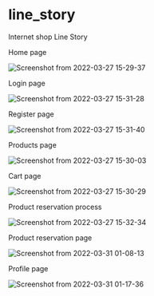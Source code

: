 # line_story

Internet shop Line Story

Home page

![Screenshot from 2022-03-27 15-29-37](https://user-images.githubusercontent.com/67123448/160281529-de24d3be-1fd9-4536-81ee-d1f46afd9bdc.png)

Login page

![Screenshot from 2022-03-27 15-31-28](https://user-images.githubusercontent.com/67123448/160281514-f00a6f00-1f22-4fdc-b218-abdbe34c002f.png)

Register page

![Screenshot from 2022-03-27 15-31-40](https://user-images.githubusercontent.com/67123448/160281565-6dbb4495-4745-4341-ae01-6229a089964a.png)

Products page

![Screenshot from 2022-03-27 15-30-03](https://user-images.githubusercontent.com/67123448/160281534-2e4b475f-5ebc-4838-9abf-e3eb637288fb.png)

Cart page

![Screenshot from 2022-03-27 15-30-29](https://user-images.githubusercontent.com/67123448/160281545-83e90017-c63c-4540-bda3-ca6c645565f4.png)

Product reservation process

![Screenshot from 2022-03-27 15-32-34](https://user-images.githubusercontent.com/67123448/160281585-449222a8-fb79-4273-af4a-3e2545bff07f.png)

Product reservation page

![Screenshot from 2022-03-31 01-08-13](https://user-images.githubusercontent.com/67123448/160939575-ef2ea233-8f5c-4301-a7fa-6388f7fa1a47.png)

Profile page

![Screenshot from 2022-03-31 01-17-36](https://user-images.githubusercontent.com/67123448/160940346-3ec0104c-c9ce-4003-bdf7-fa478afcf315.png)


